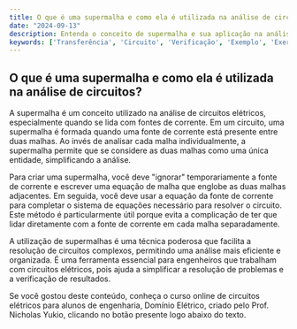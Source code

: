 ```yaml
---
title: O que é uma supermalha e como ela é utilizada na análise de circuitos?
date: "2024-09-13"
description: Entenda o conceito de supermalha e sua aplicação na análise de circuitos elétricos.
keywords: ['Transferência', 'Circuito', 'Verificação', 'Exemplo', 'Exercício', 'Supermalha', 'Fonte']
---
```


## O que é uma supermalha e como ela é utilizada na análise de circuitos?

A supermalha é um conceito utilizado na análise de circuitos elétricos, especialmente quando se lida com fontes de corrente. Em um circuito, uma supermalha é formada quando uma fonte de corrente está presente entre duas malhas. Ao invés de analisar cada malha individualmente, a supermalha permite que se considere as duas malhas como uma única entidade, simplificando a análise.

Para criar uma supermalha, você deve "ignorar" temporariamente a fonte de corrente e escrever uma equação de malha que englobe as duas malhas adjacentes. Em seguida, você deve usar a equação da fonte de corrente para completar o sistema de equações necessário para resolver o circuito. Este método é particularmente útil porque evita a complicação de ter que lidar diretamente com a fonte de corrente em cada malha separadamente.

A utilização de supermalhas é uma técnica poderosa que facilita a resolução de circuitos complexos, permitindo uma análise mais eficiente e organizada. É uma ferramenta essencial para engenheiros que trabalham com circuitos elétricos, pois ajuda a simplificar a resolução de problemas e a verificação de resultados.

Se você gostou deste conteúdo, conheça o curso online de circuitos elétricos para alunos de engenharia, Domínio Elétrico, criado pelo Prof. Nicholas Yukio, clicando no botão presente logo abaixo do texto.